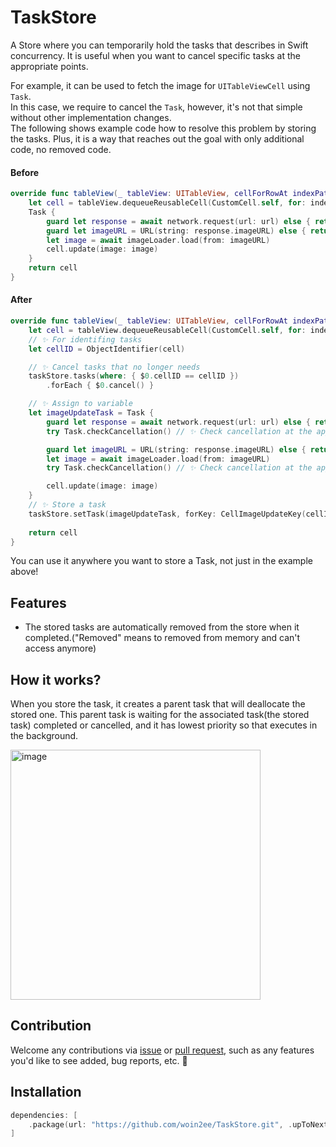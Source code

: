 # TaskStore
A Store where you can temporarily hold the tasks that describes in Swift concurrency. It is useful when you want to cancel specific tasks at the appropriate points.

For example, it can be used to fetch the image for `UITableViewCell` using `Task`.  
In this case, we require to cancel the `Task`, however, it's not that simple without other implementation changes.  
The following shows example code how to resolve this problem by storing the tasks. Plus, it is a way that reaches out the goal with only additional code, no removed code.

#### Before
```swift
override func tableView(_ tableView: UITableView, cellForRowAt indexPath: IndexPath) -> UITableViewCell {
    let cell = tableView.dequeueReusableCell(CustomCell.self, for: indexPath)
    Task {
        guard let response = await network.request(url: url) else { return }
        guard let imageURL = URL(string: response.imageURL) else { return }
        let image = await imageLoader.load(from: imageURL)
        cell.update(image: image)
    }
    return cell
}
```

#### After
```swift
override func tableView(_ tableView: UITableView, cellForRowAt indexPath: IndexPath) -> UITableViewCell {
    let cell = tableView.dequeueReusableCell(CustomCell.self, for: indexPath)
    // ✨ For identifing tasks
    let cellID = ObjectIdentifier(cell)

    // ✨ Cancel tasks that no longer needs
    taskStore.tasks(where: { $0.cellID == cellID })
        .forEach { $0.cancel() }

    // ✨ Assign to variable
    let imageUpdateTask = Task {
        guard let response = await network.request(url: url) else { return }
        try Task.checkCancellation() // ✨ Check cancellation at the appropriate time.

        guard let imageURL = URL(string: response.imageURL) else { return }
        let image = await imageLoader.load(from: imageURL)
        try Task.checkCancellation() // ✨ Check cancellation at the appropriate time.

        cell.update(image: image)
    }
    // ✨ Store a task 
    taskStore.setTask(imageUpdateTask, forKey: CellImageUpdateKey(cellID: cellID, indexPath: indexPath))
    
    return cell
}
```

You can use it anywhere you want to store a Task, not just in the example above!

## Features
- The stored tasks are automatically removed from the store when it completed.("Removed" means to removed from memory and can't access anymore)

## How it works?
When you store the task, it creates a parent task that will deallocate the stored one.
This parent task is waiting for the associated task(the stored task) completed or cancelled, and it has lowest priority so that executes in the background.

<img width="400" alt="image" src="https://github.com/woin2ee/TaskStore/assets/81426024/9a04539f-427f-4063-b455-6b5e10f2b12f">


## Contribution
Welcome any contributions via [issue](https://github.com/woin2ee/TaskStore/issues) or [pull request](https://github.com/woin2ee/TaskStore/pulls), such as any features you'd like to see added, bug reports, etc. 🙌

## Installation
```swift
dependencies: [
    .package(url: "https://github.com/woin2ee/TaskStore.git", .upToNextMajor(from: "0.1.0"))
]
```
